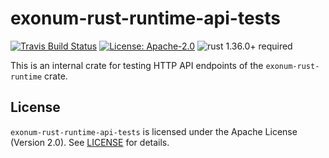 # exonum-rust-runtime-api-tests

[![Travis Build Status](https://img.shields.io/travis/exonum/exonum/master.svg?label=Linux%20Build)](https://travis-ci.com/exonum/exonum)
[![License: Apache-2.0](https://img.shields.io/github/license/exonum/exonum.svg)](https://github.com/exonum/exonum/blob/master/LICENSE)
![rust 1.36.0+ required](https://img.shields.io/badge/rust-1.36.0+-blue.svg?label=Required%20Rust)

This is an internal crate for testing HTTP API endpoints of the `exonum-rust-runtime` crate.

## License

`exonum-rust-runtime-api-tests` is licensed under the Apache License (Version 2.0).
See [LICENSE](LICENSE) for details.
